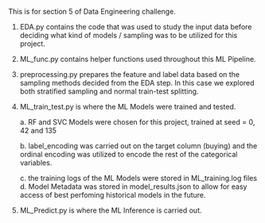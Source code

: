 This is for section 5 of Data Engineering challenge. 

1. EDA.py contains the code that was used to study the input data before deciding what kind of models / sampling was to be utilized for this project. 

2. ML_func.py contains helper functions used throughout this ML Pipeline. 

3. preprocessing.py prepares the feature and label data based on the sampling methods decided from the EDA step. In this case we explored both stratified sampling and normal train-test splitting. 

4. ML_train_test.py is where the ML Models were trained and tested. 

    a. RF and SVC Models were chosen for this project, trained at seed = 0, 42 and 135

    b. label_encoding was carried out on the target column (buying) and the ordinal encoding was utilized to encode the rest of the categorical variables. 

    c. the training logs of the ML Models were stored in ML_training.log files
    d. Model Metadata was stored in model_results.json to allow for easy access of best perfoming historical models in the future. 

5. ML_Predict.py is where the ML Inference is carried out. 